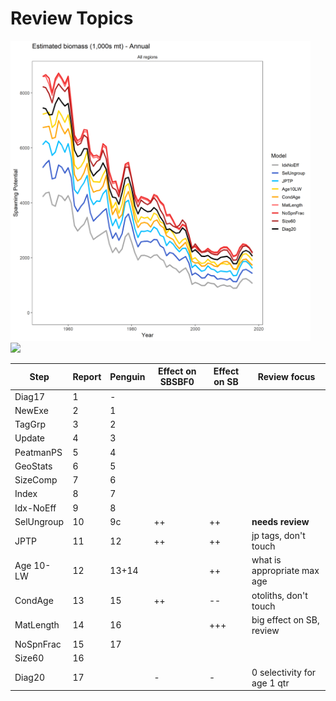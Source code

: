 # Review Topics

<img src="2020_report/original/StepBioAlt.png" width="480">&nbsp;&nbsp;&nbsp;&nbsp;<img src="2020_report_original/StepDepAlt.png" width="480">

Step       | Report | Penguin | Effect on SBSBF0 | Effect on SB  | Review focus
---------- | ------ | ------- | ---------------- | ------------- | ---------------------------
Diag17     |      1 |       - |                  |               |
NewExe     |      2 |       1 |                  |               |
TagGrp     |      3 |       2 |                  |               |
Update     |      4 |       3 |                  |               |
PeatmanPS  |      5 |       4 |                  |               |
GeoStats   |      6 |       5 |                  |               |
SizeComp   |      7 |       6 |                  |               |
Index      |      8 |       7 |                  |               |
Idx-NoEff  |      9 |       8 |                  |               |
SelUngroup |     10 |      9c |               ++ |            ++ | **needs review**
JPTP       |     11 |      12 |               ++ |            ++ | jp tags, don't touch
Age 10-LW  |     12 |   13+14 |                  |            ++ | what is appropriate max age
CondAge    |     13 |      15 |               ++ |            -- | otoliths, don't touch
MatLength  |     14 |      16 |                  |           +++ | big effect on SB, review
NoSpnFrac  |     15 |      17 |                  |               |
Size60     |     16 |         |                  |               |
Diag20     |     17 |         |                - |             - | 0 selectivity for age 1 qtr

